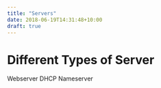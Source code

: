 ```yaml
---
title: "Servers"
date: 2018-06-19T14:31:48+10:00
draft: true
---
```


# Different Types of Server

 Webserver
 DHCP
 Nameserver
